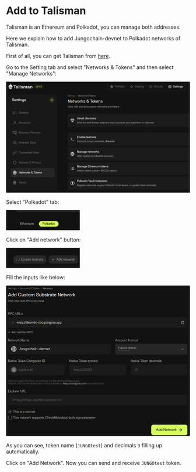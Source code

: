 # Add to Talisman

Talisman is an Ethereum and Polkadot, you can manage both addresses.

Here we explain how to add Jungochain-devnet to Polkadot networks of Talisman. 

First of all, you can get Talisman from [here](https://talisman.xyz/).

Go to the Setting tab and select "Networks & Tokens" and then select "Manage Networks":

<img src="../assets/add-talisman1.png" alt="t1">

Select "Polkadot" tab:

<img src="../assets/add-talisman2.png" alt="t2" width="40%">

Click on "Add network" button:

<img src="../assets/add-talisman3.png" alt="t3" width="40%">

Fill the inputs like below:

<img src="../assets/add-talisman4.png" alt="t4">

As you can see, token name (`JUNGOtest`) and decimals `9` filling up automatically.

Click on "Add Network". Now you can send and receive `JUNGOtest` token.
